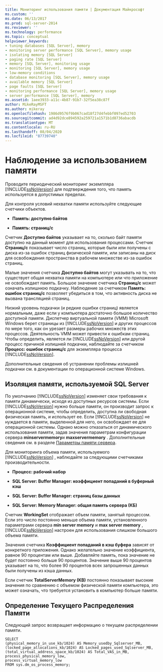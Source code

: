```yaml
---
title: Мониторинг использования памяти | Документация Майкрософт
ms.custom: ''
ms.date: 06/13/2017
ms.prod: sql-server-2014
ms.reviewer: ''
ms.technology: performance
ms.topic: conceptual
helpviewer_keywords:
- tuning databases [SQL Server], memory
- monitoring server performance [SQL Server], memory usage
- isolating memory [SQL Server]
- paging rate [SQL Server]
- memory [SQL Server], monitoring usage
- monitoring [SQL Server], memory usage
- low-memory conditions
- database monitoring [SQL Server], memory usage
- available memory [SQL Server]
- page faults [SQL Server]
- monitoring performance [SQL Server], memory usage
- server performance [SQL Server], memory
ms.assetid: 1aee3933-a11c-4b87-91b7-32f5ea38c87f
author: MikeRayMSFT
ms.author: mikeray
ms.openlocfilehash: 1986d9576f9b067cad18f27d4febbf097ed52703
ms.sourcegitcommit: ad4d92dce894592a259721a1571b1d8736abacdb
ms.translationtype: MT
ms.contentlocale: ru-RU
ms.lasthandoff: 08/04/2020
ms.locfileid: "87739740"
---
```

# <a name="monitor-memory-usage"></a>Наблюдение за использованием памяти
  Проводите периодический мониторинг экземпляра [!INCLUDE[ssNoVersion](../../includes/ssnoversion-md.md)] для подтверждения того, что память используется в допустимых пределах.  
  
 Для контроля условий нехватки памяти используйте следующие счетчики объектов.  
  
-   **Память: доступно байтов**  
  
-   **Память: страниц/с**  
  
 Счетчик **Доступно байтов** указывает на то, сколько байт памяти доступно на данный момент для использования процессами. Счетчик **Страниц/с** показывает число страниц, которые были или получены с диска из-за ошибок страниц физической памяти, или записаны на диск для освобождения пространства в рабочем множестве из-за ошибок страниц.  
  
 Малые значения счетчика **Доступно байтов** могут указывать на то, что существует общая нехватка памяти на компьютере или что приложение не освобождает память. Большое значение счетчика **Страниц/с** может означать излишнюю подкачку. Наблюдение за счетчиком **Память: ошибок страниц/с** позволяет убедиться в том, что активность диска не вызвана трансляцией страниц.  
  
 Низкий уровень подкачки (и редкие ошибки страниц) является нормальным, даже если у компьютера достаточно большое количество доступной памяти. Диспетчер виртуальной памяти (VMM) Microsoft Windows берет страницы из [!INCLUDE[ssNoVersion](../../includes/ssnoversion-md.md)] и других процессов по мере того, как он урезает размеры рабочих множеств этих процессов. Деятельность VMM может привести к ошибкам страниц. Чтобы определить, является ли [!INCLUDE[ssNoVersion](../../includes/ssnoversion-md.md)] или другой процесс причиной излишней подкачки, наблюдайте за счетчиком **Процесс: ошибок страниц/с** для экземпляра процесса [!INCLUDE[ssNoVersion](../../includes/ssnoversion-md.md)].  
  
 Дополнительные сведения об устранении проблемы излишней подкачки см. в документации по операционной системе Windows.  
  
## <a name="isolating-memory-used-by-sql-server"></a>Изоляция памяти, используемой SQL Server  
 По умолчанию [!INCLUDE[ssNoVersion](../../includes/ssnoversion-md.md)] изменяет свои требования к памяти динамически, исходя из доступных ресурсов системы. Если [!INCLUDE[ssNoVersion](../../includes/ssnoversion-md.md)] нужно больше памяти, он производит запрос к операционной системе, чтобы определить, доступна ли свободная физическая память, и использует ее. Если [!INCLUDE[ssNoVersion](../../includes/ssnoversion-md.md)] не нуждается в памяти, выделенной для него, он освобождает ее для операционной системы. Однако можно отказаться от динамического использования памяти, задав значения параметрам конфигурации сервера **minservermemory**и **maxservermemory** . Дополнительные сведения см. в разделе [Параметры памяти сервера](../../database-engine/configure-windows/server-memory-server-configuration-options.md).  
  
 Для мониторинга объема памяти, используемого [!INCLUDE[ssNoVersion](../../includes/ssnoversion-md.md)] , наблюдайте за следующими счетчиками производительности.  
  
-   **Процесс: рабочий набор**  
  
-   **SQL Server: Buffer Manager: коэффициент попаданий в буферный кэш**  
  
-   **SQL Server: Buffer Manager: страниц базы данных**  
  
-   **SQL Server: Memory Manager: общая память сервера (КБ)**  
  
 Счетчик **WorkingSet** отображает объем памяти, занятый процессом. Если это число постоянно меньше объема памяти, установленного параметрами сервера **min server memory** и **max server memory** , [!INCLUDE[ssNoVersion](../../includes/ssnoversion-md.md)] настроен для использования слишком большого объема памяти.  
  
 Значения счетчика **Коэффициент попаданий в кэш буфера** зависят от конкретного приложения. Однако желательно значение коэффициента, равное 90 процентам или выше. Добавляйте память, пока значение не будет постоянно больше 90 процентов. Значение выше 90 процентов указывает на то, что более 90 процентов всех запрошенных данных были получены из кэша данных.  
  
 Если счетчик **TotalServerMemory (KB)** постоянно показывает высокие значения по сравнению с объемом физической памяти компьютера, это может означать, что требуется установить в компьютер больше памяти.  
  
## <a name="determining-current-memory-allocation"></a>Определение Текущего Распределения Памяти  
 Следующий запрос возвращает информацию о текущем распределении памяти.  
  
```  
SELECT  
(physical_memory_in_use_kb/1024) AS Memory_usedby_Sqlserver_MB,  
(locked_page_allocations_kb/1024) AS Locked_pages_used_Sqlserver_MB,  
(total_virtual_address_space_kb/1024) AS Total_VAS_in_MB,  
process_physical_memory_low,  
process_virtual_memory_low  
FROM sys.dm_os_process_memory;  
```  
  
  
